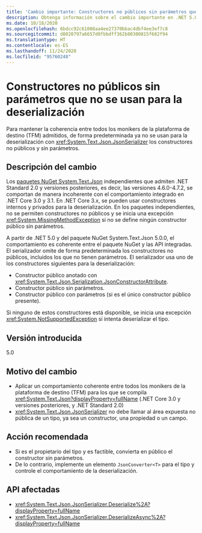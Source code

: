 ```yaml
---
title: 'Cambio importante: Constructores no públicos sin parámetros que no se usan para la deserialización'
description: Obtenga información sobre el cambio importante en .NET 5.0 por el que los constructores no públicos y sin parámetros ya no se usan para la deserialización con JsonSerializer.
ms.date: 10/18/2020
ms.openlocfilehash: 6bdcc92c61008aa4ee27370bbac4dbf4ee3ef7c8
ms.sourcegitcommit: d8020797a6657d0fbbdff362b80300815f682f94
ms.translationtype: HT
ms.contentlocale: es-ES
ms.lasthandoff: 11/24/2020
ms.locfileid: "95760248"
---
```

# <a name="non-public-parameterless-constructors-not-used-for-deserialization"></a>Constructores no públicos sin parámetros que no se usan para la deserialización

Para mantener la coherencia entre todos los monikers de la plataforma de destino (TFM) admitidos, de forma predeterminada ya no se usan para la deserialización con <xref:System.Text.Json.JsonSerializer> los constructores no públicos y sin parámetros.

## <a name="change-description"></a>Descripción del cambio

Los [paquetes NuGet System.Text.Json](https://www.nuget.org/packages/System.Text.Json/) independientes que admiten .NET Standard 2.0 y versiones posteriores, es decir, las versiones 4.6.0-4.7.2, se comportan de manera incoherente con el comportamiento integrado en .NET Core 3.0 y 3.1. En .NET Core 3.x, se pueden usar constructores internos y privados para la deserialización. En los paquetes independientes, no se permiten constructores no públicos y se inicia una excepción <xref:System.MissingMethodException> si no se define ningún constructor público sin parámetros.

A partir de .NET 5.0 y del paquete NuGet System.Text.Json 5.0.0, el comportamiento es coherente entre el paquete NuGet y las API integradas. El serializador omite de forma predeterminada los constructores no públicos, incluidos los que no tienen parámetros. El serializador usa uno de los constructores siguientes para la deserialización:

- Constructor público anotado con <xref:System.Text.Json.Serialization.JsonConstructorAttribute>.
- Constructor público sin parámetros.
- Constructor público con parámetros (si es el único constructor público presente).

Si ninguno de estos constructores está disponible, se inicia una excepción <xref:System.NotSupportedException> si intenta deserializar el tipo.

## <a name="version-introduced"></a>Versión introducida

5.0

## <a name="reason-for-change"></a>Motivo del cambio

- Aplicar un comportamiento coherente entre todos los monikers de la plataforma de destino (TFM) para los que se compila <xref:System.Text.Json?displayProperty=fullName> (.NET Core 3.0 y versiones posteriores, y .NET Standard 2.0)
- <xref:System.Text.Json.JsonSerializer> no debe llamar al área expuesta no pública de un tipo, ya sea un constructor, una propiedad o un campo.

## <a name="recommended-action"></a>Acción recomendada

- Si es el propietario del tipo y es factible, convierta en público el constructor sin parámetros.
- De lo contrario, implemente un elemento `JsonConverter<T>` para el tipo y controle el comportamiento de la deserialización.

## <a name="affected-apis"></a>API afectadas

- <xref:System.Text.Json.JsonSerializer.Deserialize%2A?displayProperty=fullName>
- <xref:System.Text.Json.JsonSerializer.DeserializeAsync%2A?displayProperty=fullName>

<!--

### Affected APIs

- `Overload:System.Text.Json.JsonSerializer.Deserialize`
- `Overload:System.Text.Json.JsonSerializer.DeserializeAsync`

### Category

Serialization

-->
